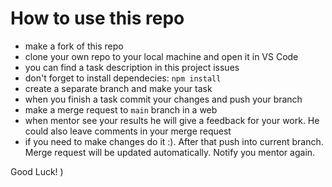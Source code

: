# How to use this repo

- make a fork of this repo
- clone your own repo to your local machine and open it in VS Code
- you can find a task description in this project issues
- don't forget to install dependecies: `npm install`
- create a separate branch and make your task
- when you finish a task commit your changes and push your branch
- make a merge request to `main` branch in a web
- when mentor see your results he will give a feedback for your work. He could also leave comments in your merge request
- if you need to make changes do it :). After that push into current branch. Merge request will be updated automatically. Notify you mentor again.

Good Luck! )
